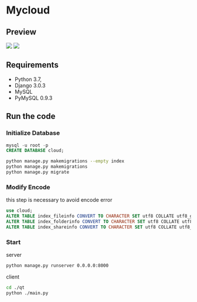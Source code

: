# Mycloud

## Preview

![](docs/img/主界面.png)
![](docs/img/qt主界面.png)

## Requirements

- Python 3.7,
- Django 3.0.3
- MySQL
- PyMySQL 0.9.3

## Run the code

### Initialize Database

```sql
mysql -u root -p
CREATE DATABASE cloud;
```

```sh
python manage.py makemigrations --empty index
python manage.py makemigrations
python manage.py migrate
```

### Modify Encode

this step is necessary to avoid encode error

```sql
use cloud;
ALTER TABLE index_fileinfo CONVERT TO CHARACTER SET utf8 COLLATE utf8_general_ci;
ALTER TABLE index_folderinfo CONVERT TO CHARACTER SET utf8 COLLATE utf8_general_ci;
ALTER TABLE index_shareinfo CONVERT TO CHARACTER SET utf8 COLLATE utf8_general_ci;
```

### Start

server

```sh
python manage.py runserver 0.0.0.0:8000  
```

client

```sh
cd ./qt
python ./main.py
```
